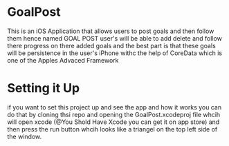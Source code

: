 # GoalPost

This is an iOS Application that allows users to post goals and then follow them hence named GOAL POST user's will be able to add delete and follow there progress on there added goals and the best part is that these goals will be persistence in the user's iPhone withc the help of CoreData which is one of the Apples Advaced Framework 
# Setting it Up 

if you want to set this project up and see the app and how it works you can do that by cloning thsi repo and opening the GoalPost.xcodeproj file whcih will open xcode (@You Shold Have Xcode you can get it on app store) and then press the run button whcih looks like a triangel on the top left side of the window.
